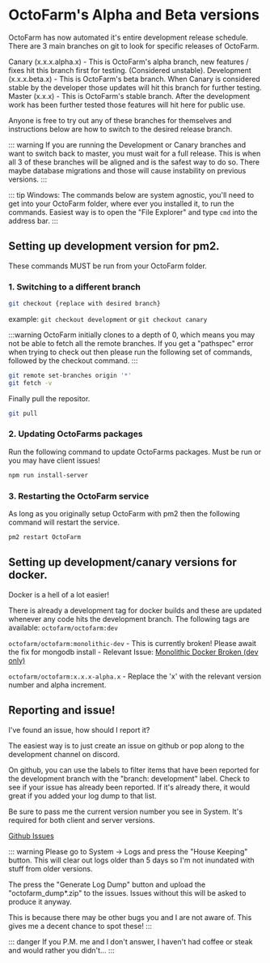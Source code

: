 # OctoFarm's Alpha and Beta versions

OctoFarm has now automated it's entire development release schedule. There are 3 main branches on git to look for specific releases of OctoFarm.

Canary (x.x.x.alpha.x) - This is OctoFarm's alpha branch, new features / fixes hit this branch first for testing. (Considered unstable).
Development (x.x.x.beta.x) - This is OctoFarm's beta branch. When Canary is considered stable by the developer those updates will hit this branch for further testing.
Master (x.x.x) - This is OctoFarm's stable branch. After the development work has been further tested those features will hit here for public use. 

Anyone is free to try out any of these branches for themselves and instructions below are how to switch to the desired release branch.

::: warning
If you are running the Development or Canary branches and want to switch back to master, you must wait for a full release. This is when all 3 of these branches will be aligned and is the safest way to do so. There maybe database migrations and those will cause instability on previous versions.
:::

::: tip
Windows: The commands below are system agnostic, you'll need to get into your OctoFarm folder, where ever you installed it, to run the commands. Easiest way is to open the "File Explorer" and type `cmd` into the address bar.
:::

## Setting up development version for pm2.
These commands MUST be run from your OctoFarm folder.

### 1. Switching to a different branch
```bash
git checkout {replace with desired branch}
```

example: 
`git checkout development` or `git checkout canary`

:::warning
OctoFarm initially clones to a depth of 0, which means you may not be able to fetch all the remote branches.
If you get a "pathspec" error when trying to check out then please run the following set of commands, followed by the checkout command.
:::

```bash
git remote set-branches origin '*'
git fetch -v
```

Finally pull the repositor.
```bash
git pull
```

### 2. Updating OctoFarms packages
Run the following command to update OctoFarms packages. Must be run or you may have client issues!
```bash
npm run install-server
```

### 3. Restarting the OctoFarm service
As long as you originally setup OctoFarm with pm2 then the following command will restart the service.
```bash
pm2 restart OctoFarm
```

## Setting up development/canary versions for docker.
Docker is a hell of a lot easier!

There is already a development tag for docker builds and these are updated whenever any code hits the development branch. The following tags are available:
`octofarm/octofarm:dev`

`octofarm/octofarm:monolithic-dev` - This is currently broken! Please await the fix for mongodb install - Relevant Issue: [Monolithic Docker Broken (dev only)](https://github.com/OctoFarm/OctoFarm/issues/818)

`octofarm/octofarm:x.x.x-alpha.x` - Replace the 'x' with the relevant version number and alpha increment.

## Reporting and issue!
I've found an issue, how should I report it?

The easiest way is to just create an issue on github or pop along to the development channel on discord.

On github, you can use the labels to filter items that have been reported for the development branch with the "branch: development" label. Check to see if your issue has already been reported. If it's already there, it would great if you added your log dump to that list.

Be sure to pass me the current version number you see in System. It's required for both client and server versions.

[Github Issues](https://github.com/OctoFarm/OctoFarm/issues)

::: warning
Please go to System -> Logs and press the "House Keeping" button. This will clear out logs older than 5 days so I'm not inundated with stuff from older versions.

The press the "Generate Log Dump" button and upload the "octofarm_dump*.zip" to the issues. Issues without this will be asked to produce it anyway.

This is because there may be other bugs you and I are not aware of. This gives me a decent chance to spot these!
:::

::: danger
If you P.M. me and I don't answer, I haven't had coffee or steak and would rather you didn't...
:::

